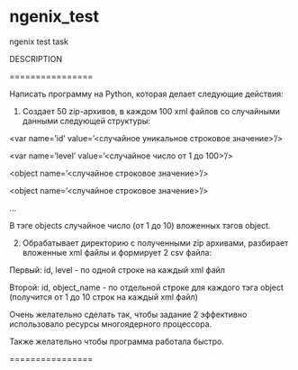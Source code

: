 # ngenix_test
ngenix test task

DESCRIPTION

================

 

Написать программу на Python, которая делает следующие действия:

 

1. Создает 50 zip-архивов, в каждом 100 xml файлов со случайными данными следующей структуры:

 

<root>

<var name=’id’ value=’<случайное уникальное строковое значение>’/>

<var name=’level’ value=’<случайное число от 1 до 100>’/>

<objects>

<object name=’<случайное строковое значение>’/>

<object name=’<случайное строковое значение>’/>

…

</objects>

</root>

 

В тэге objects случайное число (от 1 до 10) вложенных тэгов object.

 

2. Обрабатывает директорию с полученными zip архивами, разбирает вложенные xml файлы и формирует 2 csv файла:

Первый: id, level - по одной строке на каждый xml файл

Второй: id, object_name - по отдельной строке для каждого тэга object (получится от 1 до 10 строк на каждый xml файл)

 

Очень желательно сделать так, чтобы задание 2 эффективно использовало ресурсы многоядерного процессора. 

Также желательно чтобы программа работала быстро.

 

 ================
